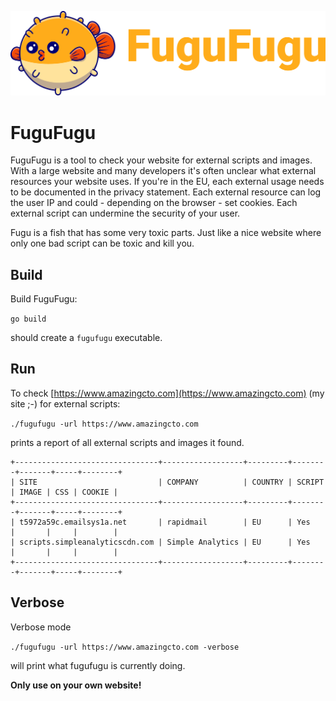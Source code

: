 ![FuguFugu](https://github.com/FuguFuguHq/fugufugu/blob/main/Logo.png?raw=true)

# FuguFugu

FuguFugu is a tool to check your website for external scripts and images. With a large website and many developers it's 
often unclear what external resources your website uses. If you're in the EU, each external usage needs to be documented
in the privacy statement. Each external resource can log the user IP and could - depending on the browser - set cookies.
Each external script can undermine the security of your user.

Fugu is a fish that has some very toxic parts. Just like a nice website where only one bad script can be toxic and kill you.

## Build

Build FuguFugu:

`go build`

should create a `fugufugu` executable.

## Run 

To check [https://www.amazingcto.com](https://www.amazingcto.com) (my site ;-) for external scripts:

`./fugufugu -url https://www.amazingcto.com`

prints a report of all external scripts and images it found.


```
+--------------------------------+------------------+---------+--------+-------+-----+--------+
| SITE                           | COMPANY          | COUNTRY | SCRIPT | IMAGE | CSS | COOKIE |
+--------------------------------+------------------+---------+--------+-------+-----+--------+
| t5972a59c.emailsys1a.net       | rapidmail        | EU      | Yes    |       |     |        |
| scripts.simpleanalyticscdn.com | Simple Analytics | EU      | Yes    |       |     |        |
+--------------------------------+------------------+---------+--------+-------+-----+--------+
```

## Verbose

Verbose mode

`./fugufugu -url https://www.amazingcto.com -verbose`

will print what fugufugu is currently doing.

**Only use on your own website!**